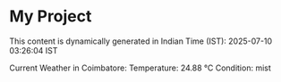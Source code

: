 # My Project

This content is dynamically generated in Indian Time (IST): 2025-07-10 03:26:04 IST


Current Weather in Coimbatore:
Temperature: 24.88 °C
Condition: mist
